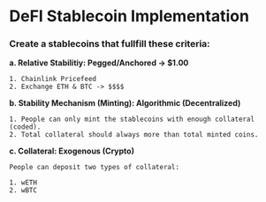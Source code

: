 # DeFI Stablecoin Implementation #

### Create a stablecoins that fullfill these criteria: ###

__a. Relative Stabilitiy: Pegged/Anchored -> $1.00__

    1. Chainlink Pricefeed
    2. Exchange ETH & BTC -> $$$$

__b. Stability Mechanism (Minting): Algorithmic (Decentralized)__

    1. People can only mint the stablecoins with enough collateral (coded).
    2. Total collateral should always more than total minted coins.

__c. Collateral: Exogenous (Crypto)__

    People can deposit two types of collateral:

    1. wETH
    2. wBTC